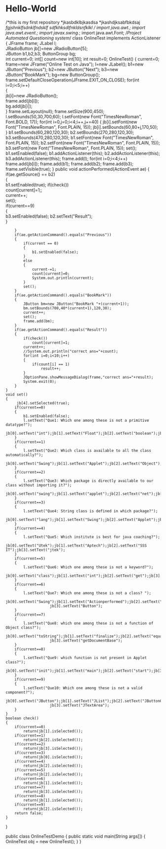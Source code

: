 # Hello-World
/*this is my first repository 
*jkasbdklbjkasdsa
*jkashdjksabfbkdsaj
*fgjshnklfsdnklfndsklf
*sdfkhksdlfnkldsnfklkl
*/
import java.awt.*;
import java.awt.event.*;
import javax.swing.*;
import java.awt.Font;
/*Project Automated Questioning system*/
class OnlineTest implements ActionListener
{
	JFrame frame;
	JLabel l;  
    JRadioButton jb[]=new JRadioButton[5];  
    JButton b1,b2,b3; 
    ButtonGroup bg;  
	int current=0;
	int[] count=new int[10];
	int result=0;
	OnlineTest()
	{
		current=0;
		frame=new JFrame("Online Test on Java");
		l=new JLabel();
		b1=new JButton("Previous");
		b2=new JButton("Next");
		b3=new JButton("BookMark");
		bg=new ButtonGroup();
		frame.setDefaultCloseOperation(JFrame.EXIT_ON_CLOSE);
		for(int i=0;i<5;i++)  
        {  
            jb[i]=new JRadioButton();     
            frame.add(jb[i]);  
            bg.add(jb[i]);  
        } 
		frame.setLayout(null);
		frame.setSize(900,450);
		l.setBounds(50,30,700,60);
		l.setFont(new Font("TimesNewRoman", Font.BOLD, 17));
		for(int i=0,j=0;i<4;i++,j+=40)
		{
			jb[i].setFont(new Font("TimesNewRoman", Font.PLAIN, 15));
			jb[i].setBounds(60,80+j,170,50);
		}
		b1.setBounds(60,280,120,30);
		b2.setBounds(270,280,120,30);
		b3.setBounds(470,280,120,30);
		b1.setFont(new Font("TimesNewRoman", Font.PLAIN, 15));
		b2.setFont(new Font("TimesNewRoman", Font.PLAIN, 15));
		b3.setFont(new Font("TimesNewRoman", Font.PLAIN, 15));
		set();
		b1.setEnabled(false); 
		b1.addActionListener(this);
		b2.addActionListener(this);
		b3.addActionListener(this);
		frame.add(l);
		for(int i=0;i<4;i++)
			frame.add(jb[i]);
		frame.add(b1);
		frame.add(b2);
		frame.add(b3);
		frame.setVisible(true);
	}
	public void actionPerformed(ActionEvent ae)
	{
		 if(ae.getSource() == b2)  
        {  
			b1.setEnabled(true); 
            if(check())  
                count[current]=1;;  
            current++;  
            set();   
            if(current==9)  
            {    
				b3.setEnabled(false);
                b2.setText("Result");  
            }  
	
		}
		if(ae.getActionCommand().equals("Previous"))
		{
			if(current == 0)
			{
				b1.setEnabled(false);    
			}
			else
			{	
				current-=1;
				count[current]=0;
				System.out.println(current);
			}
			set();
		}
		if(ae.getActionCommand().equals("BookMark"))
		{
			JButton bm=new JButton("BookMark "+(current+1));
			bm.setBounds(700,40*(current+1),120,30);
			current++;
			set();
			frame.add(bm);
		}
		if(ae.getActionCommand().equals("Result"))  
        {  
            if(check())  
                count[current]=1;
            current++;  
            //System.out.println("correct ans="+count);  
			for(int i=0;i<10;i++)
			{
				if(count[i] == 1)
					result++;
			}
            JOptionPane.showMessageDialog(frame,"correct ans="+result);  
            System.exit(0);  
        }  
	}
	void set()
	{
		 jb[4].setSelected(true);  
		if(current==0)  
        {  
			b1.setEnabled(false);
            l.setText("Que1: Which one among these is not a primitive datatype?");  
            jb[0].setText("int");jb[1].setText("Float");jb[2].setText("boolean");jb[3].setText("char");   
        }  
        if(current==1)  
        {  
            l.setText("Que2: Which class is available to all the class automatically?");  
            jb[0].setText("Swing");jb[1].setText("Applet");jb[2].setText("Object");jb[3].setText("ActionEvent");  
        }  
        if(current==2)  
        {  
            l.setText("Que3: Which package is directly available to our class without importing it?");  
            jb[0].setText("swing");jb[1].setText("applet");jb[2].setText("net");jb[3].setText("lang");  
        }  
        if(current==3)  
        {  
            l.setText("Que4: String class is defined in which package?");  
            jb[0].setText("lang");jb[1].setText("Swing");jb[2].setText("Applet");jb[3].setText("awt");  
        }  
        if(current==4)  
        {  
            l.setText("Que5: Which institute is best for java coaching?");  
            jb[0].setText("Utek");jb[1].setText("Aptech");jb[2].setText("SSS IT");jb[3].setText("jtek");  
        }  
        if(current==5)  
        {  
            l.setText("Que6: Which one among these is not a keyword?");  
            jb[0].setText("class");jb[1].setText("int");jb[2].setText("get");jb[3].setText("if");  
        }  
        if(current==6)  
        {  
            l.setText("Que7: Which one among these is not a class? ");  
            jb[0].setText("Swing");jb[1].setText("Actionperformed");jb[2].setText("ActionEvent");  
                        jb[3].setText("Button");  
        }  
        if(current==7)  
        {  
            l.setText("Que8: which one among these is not a function of Object class?");  
            jb[0].setText("toString");jb[1].setText("finalize");jb[2].setText("equals");  
                        jb[3].setText("getDocumentBase");         
        }  
        if(current==8)  
        {  
            l.setText("Que9: which function is not present in Applet class?");  
            jb[0].setText("init");jb[1].setText("main");jb[2].setText("start");jb[3].setText("destroy");  
        }  
        if(current==9)  
        {  
            l.setText("Que10: Which one among these is not a valid component?");  
            jb[0].setText("JButton");jb[1].setText("JList");jb[2].setText("JButtonGroup");  
                        jb[3].setText("JTextArea");  
        }  
	}
	boolean check()  
    {  
        if(current==0)  
            return(jb[1].isSelected());  
        if(current==1)  
            return(jb[2].isSelected());  
        if(current==2)  
            return(jb[3].isSelected());  
        if(current==3)  
            return(jb[0].isSelected());  
        if(current==4)  
            return(jb[2].isSelected());  
        if(current==5)  
            return(jb[2].isSelected());  
        if(current==6)  
            return(jb[1].isSelected());  
        if(current==7)  
            return(jb[3].isSelected());  
        if(current==8)  
            return(jb[1].isSelected());  
        if(current==9)  
            return(jb[2].isSelected());  
        return false;  
    }  
}

public class OnlineTestDemo
{
	public static void main(String args[])
	{
		OnlineTest obj = new OnlineTest();
	}
}
